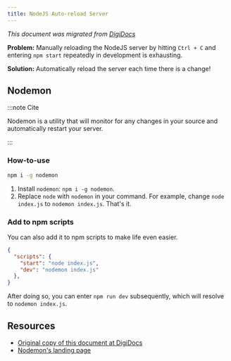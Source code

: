 ```yaml
---
title: NodeJS Auto-reload Server
---
```


*This document was migrated from [DigiDocs](https://digipie.github.io/digidocs/nodejs/auto-reload/)*

**Problem:** Manually reloading the NodeJS server by hitting `Ctrl + C` and entering `npm start` repeatedly in development is exhausting.

**Solution:** Automatically reload the server each time there is a change!

## Nodemon

:::note Cite

Nodemon is a utility that will monitor for any changes in your source and automatically restart your server.

:::

### How-to-use

``` bash
npm i -g nodemon
```

1. Install `nodemon`: `npm i -g nodemon`.
2. Replace `node` with `nodemon` in your command. For example, change `node index.js` to `nodemon index.js`. That's it.

### Add to npm scripts

You can also add it to npm scripts to make life even easier.

```json
{
  "scripts": {
    "start": "node index.js",
    "dev": "nodemon index.js"
  },
}
```

After doing so, you can enter `npm run dev` subsequently, which will resolve to `nodemon index.js`.

## Resources

- [Original copy of this document at DigiDocs](https://digipie.github.io/digidocs/nodejs/auto-reload/)
- [Nodemon's landing page](https://nodemon.io/)